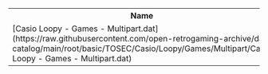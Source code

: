 <table>
<tr><th>Name</th><th>Size</th></tr>
<tr><td>[Casio Loopy - Games - Multipart.dat](https://raw.githubusercontent.com/open-retrogaming-archive/dat-catalog/main/root/basic/TOSEC/Casio/Loopy/Games/Multipart/Casio Loopy - Games - Multipart.dat)</td><td>990</td></tr>
</table>
